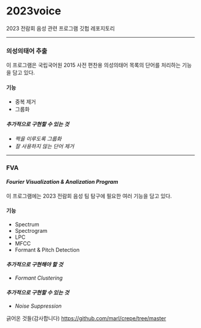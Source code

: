 # 2023voice

2023 전람회 음성 관련 프로그램 깃헙 레포지토리

***

### <b>의성의태어 추출</b>

이 프로그램은 국립국어원 2015 사전 편찬용 의성의태어 목록의 단어를 처리하는 기능을 담고 있다.

#### 기능

* 중복 제거
* 그룹화

#### _추가적으로 구현할 수 있는 것_
* _짝을 이루도록 그룹화_
* _잘 사용하지 않는 단어 제거_

***

### <b>FVA</b>

#### _Fourier Visualization & Analization Program_

이 프로그램에는 2023 전람회 음성 팀 탐구에 필요한 여러 기능을 담고 있다.

#### 기능

* Spectrum
* Spectrogram
* LPC
* MFCC
* Formant & Pitch Detection

#### _추가적으로 구현해야 할 것_
* _Formant Clustering_

#### _추가적으로 구현할 수 있는 것_
* _Noise Suppression_





긁어온 것들(감사합니다)
https://github.com/marl/crepe/tree/master

